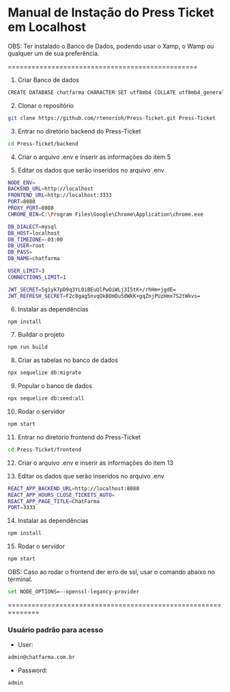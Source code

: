 # Manual de Instação do Press Ticket em Localhost

OBS: Ter instalado o Banco de Dados, podendo usar o Xamp, o Wamp ou qualquer um de sua preferência.

================================================

1. Criar Banco de dados

```bash
CREATE DATABASE chatfarma CHARACTER SET utf8mb4 COLLATE utf8mb4_general_ci;
```

2. Clonar o repositório

```bash
git clone https://github.com/rtenorioh/Press-Ticket.git Press-Ticket
```

3. Entrar no diretório backend do Press-Ticket

```bash
cd Press-Ticket/backend
```

4. Criar o arquivo .env e inserir as informações do item 5

5. Editar os dados que serão inseridos no arquivo .env

```bash
NODE_ENV=
BACKEND_URL=http://localhost
FRONTEND_URL=http://localhost:3333
PORT=8080
PROXY_PORT=8080
CHROME_BIN=C:\Program Files\Google\Chrome\Application\chrome.exe

DB_DIALECT=mysql
DB_HOST=localhost
DB_TIMEZONE=-03:00
DB_USER=root
DB_PASS=
DB_NAME=chatfarma

USER_LIMIT=3
CONNECTIONS_LIMIT=1

JWT_SECRET=5g1yk7pD9q3YL0iBEuUlPwOiWLj3I5tK+/rhHm+jgdE=
JWT_REFRESH_SECRET=F2c8gag5nvqQkBOmOu5dWkK+gqZnjPUzHmx7S2tWkvs=
```

6. Instalar as dependências

```bash
npm install
```

7. Buildar o projeto

```bash
npm run build
```

8. Criar as tabelas no banco de dados

```bash
npx sequelize db:migrate
```

9. Popular o banco de dados

```bash
npx sequelize db:seed:all
```

10. Rodar o servidor

```bash
npm start
```

11. Entrar no diretório frontend do Press-Ticket

```bash
cd Press-Ticket/frontend
```

12. Criar o arquivo .env e inserir as informações do item 13

13. Editar os dados que serão inseridos no arquivo .env

```bash
REACT_APP_BACKEND_URL=http://localhost:8080
REACT_APP_HOURS_CLOSE_TICKETS_AUTO=
REACT_APP_PAGE_TITLE=ChatFarma
PORT=3333
```

14. Instalar as dependências

```bash
npm install
```

15. Rodar o servidor

```bash
npm start
```

OBS: Caso ao rodar o frontend der erro de ssl, usar o comando abaixo no terminal.

```bash
set NODE_OPTIONS=--openssl-legancy-provider
```

==============================================================

### Usuário padrão para acesso

- User:

```bash
admin@chatfarma.com.br
```

- Password:

```bash
admin
```
